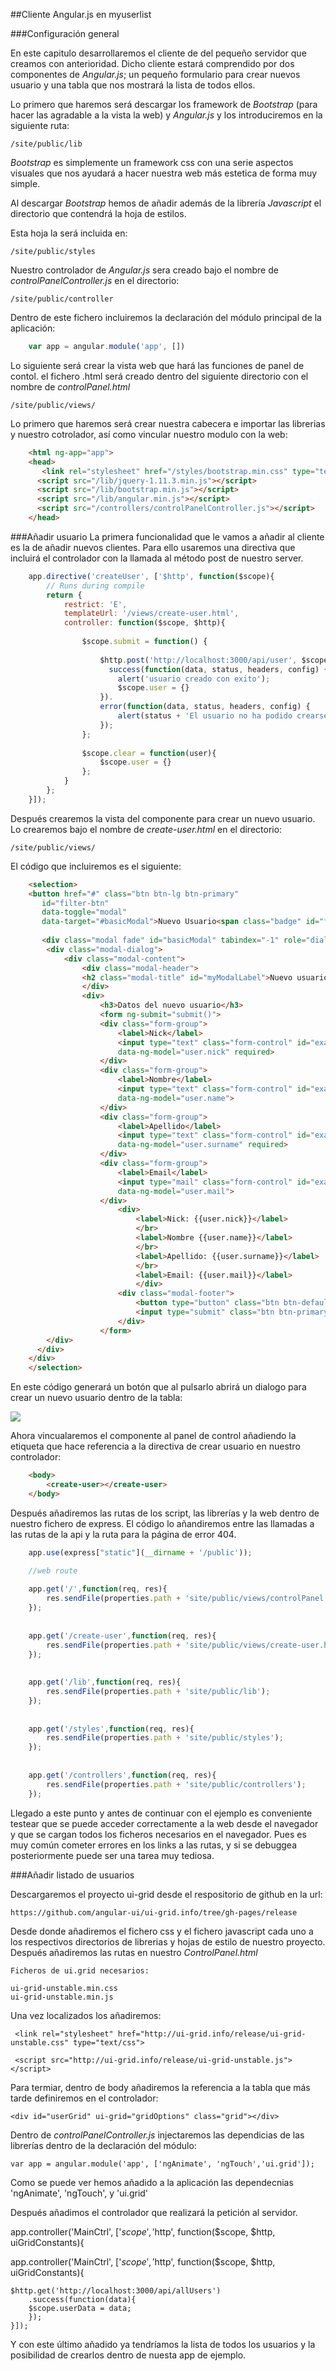 ##Cliente Angular.js en myuserlist

###Configuración general

En este capitulo desarrollaremos el cliente de del pequeño servidor que creamos con anterioridad. Dicho cliente estará comprendido por dos componentes de *Angular.js*; un pequeño formulario para crear nuevos usuario y una tabla que nos mostrará la lista de todos ellos. 

Lo primero que haremos será descargar los framework de *Bootstrap* (para hacer las agradable a la vista la web) y *Angular.js* y los introduciremos en la siguiente ruta:

    /site/public/lib
    

*Bootstrap* es simplemente un framework css con una serie aspectos visuales que nos ayudará a hacer nuestra web más estetica de forma muy simple.

Al descargar *Bootstrap* hemos de añadir además de la librería *Javascript* el directorio que contendrá la hoja de estilos.
 
 Esta hoja la será incluida en:
 
    /site/public/styles
 
 
Nuestro controlador de *Angular.js* sera creado bajo el nombre de *controlPanelController.js* en el directorio:

    /site/public/controller
 
 
 Dentro de este fichero incluiremos la declaración del módulo principal de la aplicación:
 
```javascript
    var app = angular.module('app', [])
```

Lo siguiente será crear la vista web que hará las funciones de panel de contol. el fichero .html será creado dentro del siguiente directorio con el nombre de *controlPanel.html*

    /site/public/views/
 
 Lo primero que haremos será crear nuestra cabecera e importar las librerias y nuestro cotrolador, así como vincular nuestro modulo con la web:
 
```html
    <html ng-app="app">
    <head>
       <link rel="stylesheet" href="/styles/bootstrap.min.css" type="text/css">        
      <script src="/lib/jquery-1.11.3.min.js"></script> 
      <script src="/lib/bootstrap.min.js"></script>
      <script src="/lib/angular.min.js"></script>
      <script src="/controllers/controlPanelController.js"></script> 
    </head>
```

###Añadir usuario
La primera funcionalidad que le vamos a añadir al cliente es la de añadir nuevos clientes. Para ello usaremos una directiva que incluirá el controlador con la llamada al método post de nuestro server.

```javascript
    app.directive('createUser', ['$http', function($scope){
    	// Runs during compile
    	return {
    		restrict: 'E',
    		templateUrl: '/views/create-user.html',
    		controller: function($scope, $http){
    
    			$scope.submit = function() {
    	
     				$http.post('http://localhost:3000/api/user', $scope.user).
    				  success(function(data, status, headers, config) {	    
      					alert('usuario creado con exito');
      					$scope.user = {}
      				}).
    				error(function(data, status, headers, config) {
    				    alert(status + 'El usuario no ha podido crearse');
    				});
     			};
    
     			$scope.clear = function(user){
     				$scope.user = {} 	
     			};
    		}
        };
    }]);

```



Después crearemos la vista del componente para crear un nuevo usuario. Lo crearemos bajo el nombre de *create-user.html* en el directorio:

    /site/public/views/
    
El código que incluiremos es el siguiente:

```html
    <selection>
    <button href="#" class="btn btn-lg btn-primary"
       id="filter-btn"
       data-toggle="modal"
       data-target="#basicModal">Nuevo Usuario<span class="badge" id="filterCount"></span></button>
    
       <div class="modal fade" id="basicModal" tabindex="-1" role="dialog" aria-labelledby="basicModal" aria-hidden="true">
        <div class="modal-dialog">
            <div class="modal-content">
                <div class="modal-header">
                <h2 class="modal-title" id="myModalLabel">Nuevo usuario</h2>
                </div>	
                <div> 
                	<h3>Datos del nuevo usuario</h3>
                	<form ng-submit="submit()">
                	<div class="form-group">
        				<label>Nick</label>
        				<input type="text" class="form-control" id="exampleInputEmail1" placeholder="introduce el nick"
        				data-ng-model="user.nick" required>
      				</div>
      				<div class="form-group">
        				<label>Nombre</label>
        				<input type="text" class="form-control" id="exampleInputEmail1" placeholder="introduce el nombre"
        				data-ng-model="user.name">
      				</div>
      				<div class="form-group">
        				<label>Apellido</label>
        				<input type="text" class="form-control" id="exampleInputEmail1" placeholder="introducir el apellido"
        				data-ng-model="user.surname" required>
      				</div>
      				<div class="form-group">
        				<label>Email</label>
        				<input type="mail" class="form-control" id="exampleInputEmail1" placeholder="introducir el email"
        				data-ng-model="user.mail">
      				</div>
    		            <div>
    			            <label>Nick: {{user.nick}}</label>
    			            </br>
    			            <label>Nombre {{user.name}}</label>
    			            </br>
    			            <label>Apellido: {{user.surname}}</label>
    			            </br>
    			            <label>Email: {{user.mail}}</label>
    			            </div>
    		            <div class="modal-footer">
    		                <button type="button" class="btn btn-default" data-ng-click='clear(user)' >Limpiar</button>
    		                <input type="submit" class="btn btn-primary" value="Crear"></button>
    		        	</div>
    		        </form>	
        </div>
      </div>
    </div>
    </selection>    
```
En este código generará un botón que al pulsarlo abrirá un dialogo para crear un nuevo usuario dentro de la tabla:

![](nuevo-usuario.png)

Ahora vincualaremos el componente al panel de control añadiendo la etiqueta que hace referencia a la directiva de crear usuario en nuestro controlador:

```html
    <body>
        <create-user></create-user>
    </body>    
```

Después añadiremos las rutas de los script, las librerías y la web dentro de nuestro fichero de express. El código lo añandiremos entre  las llamadas a las rutas de la api y la ruta para la página de error 404.

```javascript
    app.use(express["static"](__dirname + '/public'));

    //web route
    
    app.get('/',function(req, res){
    	res.sendFile(properties.path + 'site/public/views/controlPanel.html');
    });
    
    
    app.get('/create-user',function(req, res){
    	res.sendFile(properties.path + 'site/public/views/create-user.html');
    });
    
    
    app.get('/lib',function(req, res){
    	res.sendFile(properties.path + 'site/public/lib');
    });
    
    
    app.get('/styles',function(req, res){
    	res.sendFile(properties.path + 'site/public/styles');
    });
    
    
    app.get('/controllers',function(req, res){
    	res.sendFile(properties.path + 'site/public/controllers');
    });
```

Llegado a este punto y antes de continuar con el ejemplo es conveniente testear que se puede acceder correctamente a la web desde el navegador y que se cargan todos los ficheros necesarios en el navegador. Pues es muy común cometer errores en los links a las rutas, y si se debuggea posteriormente puede ser una tarea muy tediosa.


###Añadir listado de usuarios

Descargaremos el proyecto ui-grid desde el respositorio de github en la url:

    https://github.com/angular-ui/ui-grid.info/tree/gh-pages/release
    
Desde donde añadiremos el fichero css y el fichero javascript cada uno a los respectivos directorios de librerias y hojas de estilo de nuestro proyecto. Después añadiremos las rutas en nuestro *ControlPanel.html*

    Ficheros de ui.grid necesarios:
    
    ui-grid-unstable.min.css
    ui-grid-unstable.min.js
    
Una vez localizados los añadiremos:


     <link rel="stylesheet" href="http://ui-grid.info/release/ui-grid-unstable.css" type="text/css">
     
     <script src="http://ui-grid.info/release/ui-grid-unstable.js"></script>
     
Para termiar, dentro de body añadiremos la referencia a la tabla que más tarde definiremos en el controlador:

    <div id="userGrid" ui-grid="gridOptions" class="grid"></div>
    
Dentro de *controlPanelController.js* injectaremos las dependicias de las librerías dentro de la declaración del módulo:

    var app = angular.module('app', ['ngAnimate', 'ngTouch','ui.grid']);

Como se puede ver hemos añadido a la aplicación las dependecnias 'ngAnimate', 'ngTouch', y 'ui.grid'

Después añadimos el controlador que realizará la petición al servidor.


app.controller('MainCtrl', ['$scope', '$http', function($scope, $http, uiGridConstants){
    
    
app.controller('MainCtrl', ['$scope', '$http', function($scope, $http, uiGridConstants){

    $http.get('http://localhost:3000/api/allUsers')
        .success(function(data){
 	    $scope.userData = data;
 	    });  
    }]);
    
Y con este último añadido ya tendríamos la lista de todos los usuarios y la posibilidad de crearlos dentro de nuesta app de ejemplo.



    




